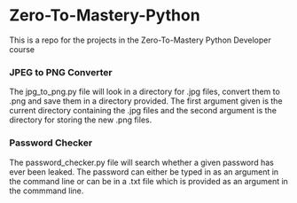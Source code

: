 # Zero-To-Mastery-Python
This is a repo for the projects in the Zero-To-Mastery Python Developer course


### JPEG to PNG Converter

The jpg_to_png.py file will look in a directory for .jpg files, convert them to .png and save them in a directory provided.
The first argument given is the current directory containing the .jpg files and the second argument is the directory for storing the new .png files.


### Password Checker

The password_checker.py file will search whether a given password has ever been leaked. The password can either be typed in as an argument in the command line or can be in a .txt file which is provided as an argument in the commmand line.
